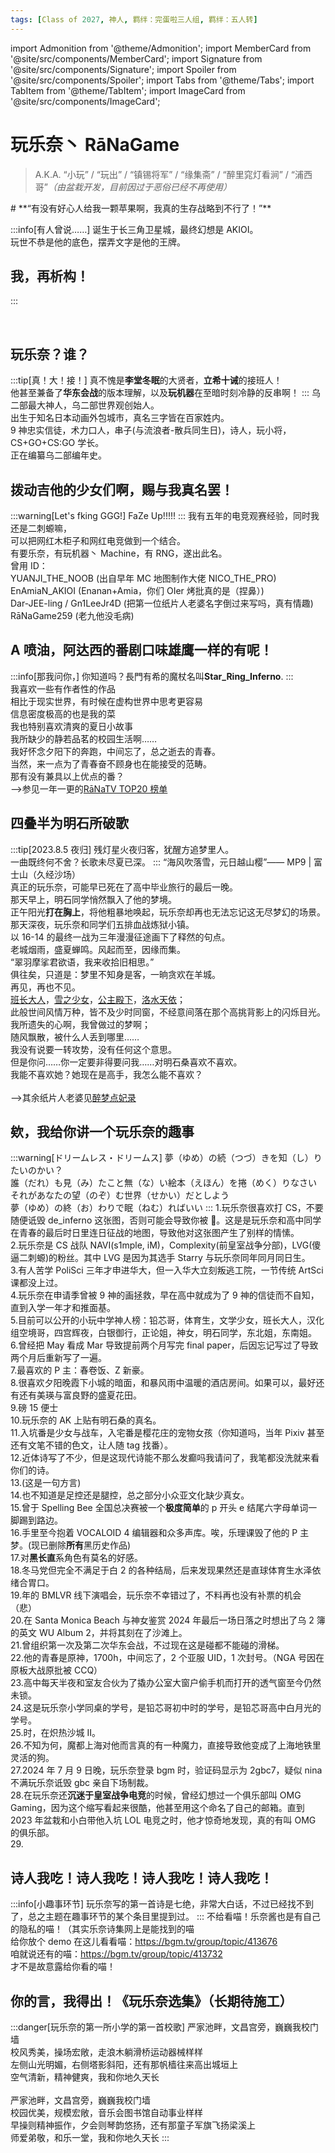 ```yaml
---
tags: [Class of 2027, 神人, 羁绊：完蛋啦三人组, 羁绊：五人转]
---
```


import Admonition from '@theme/Admonition';
import MemberCard from '@site/src/components/MemberCard';
import Signature from '@site/src/components/Signature';
import Spoiler from '@site/src/components/Spoiler';
import Tabs from '@theme/Tabs';
import TabItem from '@theme/TabItem';
import ImageCard from '@site/src/components/ImageCard';

# 玩乐奈丶 RāNaGame

> A.K.A. “小玩” / “玩出” / “镇锡将军” / “缘集斋” / “醉里窕灯看涧” / “浦西哥”_（由<Spoiler>盆栽</Spoiler>开发，目前因过于恶俗已经不再使用）_

<Admonition type="warning" icon="🍎" title="进条目啥都别说，先一起喊：">
# **“有没有好心人给我一颗苹果啊，我真的生存战略到不行了！”**
</Admonition>

:::info[有人曾说……]
诞生于长三角卫星城，最终幻想是 AKIOI。\
玩世不恭是他的底色，摆弄文字是他的王牌。

## 我，再析构！

:::

<MemberCard
  name="玩乐奈丶RāNaGame"
  subtitle="词条主角"
  avatar="https://lain.bgm.tv/pic/user/c/000/76/99/769910.jpg"
  link="https://bgm.tv/user/darjeeling39_ak"
/>

<br />

## 玩乐奈？谁？

:::tip[真！大！接！]
真不愧是**李堂冬眠**的大贤者，**立希十诫**的接班人！\
他甚至兼备了**华东会战**的版本理解，以及**玩机器**在至暗时刻冷静的反串啊！
:::
乌二部最大神人，乌二部世界观创始人。\
出生于知名日本动画外包城市，真名三字皆在百家姓内。\
9 神忠实信徒，术力口人，串子(与流浪者-散兵同生日)，诗人，玩小将，CS+GO+CS:GO 学长。\
正在编纂乌二部编年史。

## 拨动吉他的少女们啊，赐与我真名罢！

:::warning[Let's fking GGG!]
FaZe Up!!!!!
:::
我有五年的电竞观赛经验，同时我还是二刺螈嘛，\
可以把网红木柜子和网红电竞做到一个结合。\
有要乐奈，有玩机器丶 Machine，有 RNG，遂出此名。\
曾用 ID：\
YUANJI_THE_NOOB (出自早年 MC 地图制作大佬 NICO_THE_PRO)\
EnAmiaN_AKIOI (Enanan+Amia，你们 OIer 烤批真的是（捏鼻）)\
Dar-JEE-ling / Gn1LeeJr4D (把第一位纸片人老婆名字倒过来写吗，真有情趣)\
RāNaGame259 (老九他没毛病)

## A 喷油，阿达西的番剧口味雄鹰一样的有呢！

:::info[那我问你，]
你知道吗？長門有希的魔杖名叫**Star_Ring_Inferno**.
:::
\
我喜欢一些有作者性的作品
<ImageCard
  image="https://lain.bgm.tv/pic/cover/l/92/f6/18624_ZFj5M.jpg"
  title="哈姆道理教之什么罐头我说"
  link="https://bgm.tv/subject/18624"
  maxWidth="360px"
/>
\
相比于现实世界，有时候在虚构世界中思考更容易
<ImageCard
  image="https://lain.bgm.tv/pic/cover/l/b1/c7/193378_KgztF.jpg"
  title="可塑性记忆"
  link="https://bgm.tv/subject/193378"
  maxWidth="360px"
/>
\
信息密度极高的也是我的菜
<ImageCard
  image="https://lain.bgm.tv/pic/cover/l/ef/0d/299_0srrf.jpg"
  title="True JAPANESE Anime"
  link="https://bgm.tv/subject/299"
  maxWidth="360px"
/>
\
我也特别喜欢清爽的夏日小故事
<ImageCard
  image="https://lain.bgm.tv/pic/cover/l/29/d6/239270_7728d.jpg"
  title="真·回转企鹅罐"
  link="https://bgm.tv/subject/239270"
  maxWidth="360px"
/>
\
我所缺少的静若品茗的校园生活啊……
<ImageCard
  image="https://lain.bgm.tv/pic/cover/l/cd/38/27364_1ZFmr.jpg"
  title="我，监叫"
  link="https://bgm.tv/subject/27364"
  maxWidth="360px"
/>
\
我好怀念夕阳下的奔跑，中间忘了，总之逝去的青春。
<ImageCard
  image="https://lain.bgm.tv/pic/cover/l/9b/9b/3375_33BCV.jpg"
  title="逐业狂想曲"
  link="https://bgm.tv/subject/3375"
  maxWidth="360px"
/>
\
当然，来一点为了青春奋不顾身也在能接受的范畴。
<ImageCard
  image="https://lain.bgm.tv/pic/cover/l/00/e8/269235_Dg6gZ.jpg"
  title="卧槽里的，tomorain！"
  link="https://bgm.tv/subject/269235"
  maxWidth="360px"
/>
\
那有没有兼具以上优点的番？
<ImageCard
  image="https://lain.bgm.tv/pic/cover/l/7f/c6/4019_f34f4.jpg"
  title="有的兄弟，有的！"
  link="https://bgm.tv/subject/4019"
  maxWidth="360px"
/>
\
-->参见一年一更的[RāNaTV TOP20 榜单](https://bgm.tv/index/61383)

## 四叠半为明石所破歌

:::tip[2023.8.5 夜归]
残灯星火夜归客，犹醒方追梦里人。\
一曲既终何不舍？长歌未尽夏已深。
:::
“海风吹落雪，元日越山樱”—— MP9 | 富士山（久经沙场）\
真正的玩乐奈，可能早已死在了高中毕业旅行的最后一晚。\
那天早上，明石同学悄然飘入了他的梦境。\
正午阳光**打在胸上**，将他粗暴地唤起，玩乐奈却再也无法忘记这无尽梦幻的场景。\
那天深夜，玩乐奈和同学们五排血战炼狱小镇。\
以 16-14 的最终一战为三年漫漫征途画下了释然的句点。\
老城烟雨，盛夏蝉鸣。风起而至，因缘而集。\
“翠羽摩挲君欲语，我来收拾旧相思。”\
俱往矣，只道是：梦里不知身是客，一晌贪欢在羊城。\
再见，再也不见。\
[班长大人](https://bgm.tv/character/46582)，[雪之少女](https://bgm.tv/character/49)，[公主殿下](https://bgm.tv/character/10452)，[洛水天依](https://bgm.tv/character/15209)；\
此般世间风情万种，皆不及少时同窗，不经意间落在那个高挑背影上的闪烁目光。\
我所遗失的心啊，我曾做过的梦啊；\
随风飘散，被什么人丢到哪里……\
我没有说要一转攻势，没有任何这个意思。\
但是你问……你一定要非得要问我……对明石桑喜欢不喜欢。\
我能不喜欢她？她现在是高手，我怎么能不喜欢？\
\
-->其余纸片人老婆见[醉梦点妃录](https://bgm.tv/index/64721)

## 欸，我给你讲一个玩乐奈的趣事

:::warning[ドリームレス・ドリームス]
夢（ゆめ）の続（つづ）きを知（し）りたいのかい？\
誰（だれ）も見（み）たこと無（な）い絵本（えほん）を捲（めく）りなさい\
それがあなたの望（のぞ）む世界（せかい）だとしよう\
夢（ゆめ）の終（お）わりで眠（ねむ）ればいい
::: 1.玩乐奈很喜欢打 CS，不要随便诋毁 de_inferno 这张图，否则可能会导致你被 🏹。这是是玩乐奈和高中同学在青春的最后时日里连日征战的地图，导致他对这张图产生了别样的情愫。\
2.玩乐奈是 CS 战队 NAVI(s1mple, iM)，Complexity(前皇室战争分部)，LVG(傻逼二刺螈)的粉丝。其中 LVG 是因为其选手 Starry 与玩乐奈同年同月同日生。\
3.有人苦学 PoliSci 三年才申进华大，但一入华大立刻叛逃工院，一节传统 ArtSci 课都没上过。\
4.玩乐奈在申请季曾被 9 神的画拯救，早在高中就成为了 9 神的信徒而不自知，直到入学一年才和推面基。\
5.目前可以公开的小玩中学神人榜：铅芯哥，体育生，文学少女，班长大人，汉化组空境哥，四宫辉夜，白银御行，正论姐，神女，明石同学，东北姐，东南姐。\
6.曾经把 May 看成 Mar 导致提前两个月写完 final paper，后因忘记写过了导致两个月后重新写了一遍。\
7.最喜欢的 P 主：春卷饭、Z 新豪。\
8.很喜欢夕阳晚霞下小城的暗面，和暴风雨中温暖的酒店房间。如果可以，最好还有还有美瑛与富良野的盛夏花田。\
9.磅 15 便士\
10.玩乐奈的 AK 上贴有明石桑的真名。\
11.入坑番是少女与战车，入宅番是樱花庄的宠物女孩（你知道吗，当年 Pixiv 甚至还有文笔不错的色文，让人随 tag 找番）。\
12.近体诗写了不少，但是这现代诗能不那么发癫吗我请问了，我笔都没洗就来看你们的诗。\
13.(这是一句方言)\
14.也不知道是足控还是腿控，总之部分小众亚文化缺少真女。\
15.曾于 Spelling Bee 全国总决赛被一个**极度简单**的 p 开头 e 结尾六字母单词一脚踢到路边。\
16.手里至今抱着 VOCALOID 4 编辑器和众多声库。唉，乐理课毁了他的 P 主梦。(现已删除**所有**黑历史作品)\
17.对**黑长直**系角色有莫名的好感。\
18.冬马党但完全不满足于白 2 的各种结局，后来发现果然还是直球体育生水泽依绪合胃口。\
19.年的 BMLVR 线下演唱会，玩乐奈不幸错过了，不料再也没有补票的机会（悲）\
20.在 Santa Monica Beach 与神女鉴赏 2024 年最后一场日落之时想出了乌 2 簿的英文 WU Album 2，并将其刻在了沙滩上。\
21.曾组织第一次及第二次华东会战，不过现在这是碰都不能碰的滑梯。\
22.他的青春是原神，1700h，中间忘了，2 个亚服 UID，1 次封号。（NGA 号因在原板大战原批被 CCQ）\
23.高中每天半夜和室友合伙为了撬办公室大窗户偷手机而打开的透气窗至今仍然未锁。\
24.这是玩乐奈小学同桌的学号，是铅芯哥初中时的学号，是铅芯哥高中白月光的学号。\
25.时，在炽热沙城 II。\
26.不知为何，魔都上海对他而言真的有一种魔力，直接导致他变成了上海地铁里灵活的狗。\
27.2024 年 7 月 9 日晚，玩乐奈登录 bgm 时，验证码显示为 2gbc7，疑似 nina 不满玩乐奈诋毁 gbc 亲自下场制裁。\
28.在玩乐奈还**沉迷于皇室战争电竞**的时候，曾经幻想过一个俱乐部叫 OMG Gaming，因为这个缩写看起来很酷，他甚至用这个命名了自己的邮箱。直到 2023 年盆栽和小白带他入坑 LOL 电竞之时，他才惊奇地发现，真的有叫 OMG 的俱乐部。\
29.

## 诗人我吃！诗人我吃！诗人我吃！诗人我吃！

:::info[小趣事环节]
玩乐奈写的第一首诗是七绝，非常大白话，不过已经找不到了，总之主题在趣事环节的某个条目里提到过。
:::
不给看喵！乐奈酱也是有自己的隐私的喵！（其实乐奈诗集网上是能找到的喵\
给你放个 demo 在这儿看看喵：https://bgm.tv/group/topic/413676 \
咱就说还有的喵：https://bgm.tv/group/topic/413732 \
才不是故意露给你看的喵！

## 你的言，我得出！《玩乐奈选集》（长期待施工）

:::danger[玩乐奈的第一所小学的第一首校歌]
严家池畔，文昌宫旁，巍巍我校门墙\
校风秀美，操场宏敞，走浪木躺滑桥运动器械样样\
左侧山光明媚，右侧塔影斜阳，还有那帆樯往来高出城垣上\
空气清新，精神健爽，我和你地久天长\
\
严家池畔，文昌宫旁，巍巍我校门墙\
校园优美，规模宏敞，音乐会图书馆自动事业样样\
早操则精神振作，夕会则琴韵悠扬，还有那童子军旗飞扬梁溪上\
师爱弟敬，和乐一堂，我和你地久天长
:::
